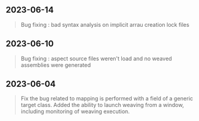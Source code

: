 
## 2023-06-14
> Bug fixing : 
>     	bad syntax analysis on implicit arrau creation
>		lock files

## 2023-06-10
> Bug fixing : aspect source files weren't load and no weaved assemblies were generated

## 2023-06-04
> Fix the bug related to mapping is performed with a field of a generic target class.
> Added the ability to launch weaving from a window, including monitoring of weaving execution.